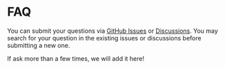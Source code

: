 # FAQ



You can submit your questions via [GitHub Issues](https://github.com/ai4co/rl4co/discussions) or [Discussions](https://github.com/ai4co/rl4co/discussions). You may search for your question in the existing issues or discussions before submitting a new one.


If ask more than a few times, we will add it here!



